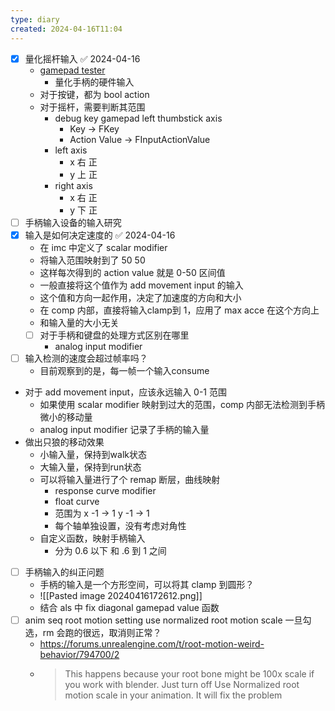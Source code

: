 ```yaml
---
type: diary
created: 2024-04-16T11:04
---
```


- [x] 量化摇杆输入 ✅ 2024-04-16
	- [gamepad tester](https://hardwaretester.com/gamepad)
		- 量化手柄的硬件输入
	- 对于按键，都为 bool action
	- 对于摇杆，需要判断其范围
		- debug key gamepad left thumbstick axis
			- Key -> FKey
			- Action Value -> FInputActionValue
		- left axis
			- x 右 正
			- y 上 正
		- right axis
			- x 右 正
			- y 下 正
- [ ] 手柄输入设备的输入研究
- [x] 输入是如何决定速度的 ✅ 2024-04-16
	- 在 imc 中定义了 scalar modifier
	- 将输入范围映射到了 50 50
	- 这样每次得到的 action value 就是 0-50 区间值
	- 一般直接将这个值作为 add movement input 的输入
	- 这个值和方向一起作用，决定了加速度的方向和大小
	- 在 comp 内部，直接将输入clamp到 1，应用了 max acce 在这个方向上
	- 和输入量的大小无关
	- [ ] 对于手柄和键盘的处理方式区别在哪里
		- analog input modifier
- [ ] 输入检测的速度会超过帧率吗？
	- 目前观察到的是，每一帧一个输入consume
- 对于 add movement input，应该永远输入 0-1 范围
	- 如果使用 scalar modifier 映射到过大的范围，comp 内部无法检测到手柄微小的移动量
	- analog input modifier 记录了手柄的输入量
- 做出只狼的移动效果
	- 小输入量，保持到walk状态
	- 大输入量，保持到run状态
	- 可以将输入量进行了个 remap 断层，曲线映射
		- response curve modifier
		- float curve
		- 范围为 x -1 -> 1  y -1 -> 1 
		- 每个轴单独设置，没有考虑对角性
	- 自定义函数，映射手柄输入
		- 分为 0.6 以下  和  .6 到  1 之间
- [ ] 手柄输入的纠正问题
	- 手柄的输入是一个方形空间，可以将其 clamp 到圆形？
	- ![[Pasted image 20240416172612.png]]
	- 结合 als 中 fix diagonal gamepad value 函数
- [ ] anim seq root motion setting   use normalized root motion scale  一旦勾选，rm 会跑的很远，取消则正常？
	- https://forums.unrealengine.com/t/root-motion-weird-behavior/794700/2
	- > This happens because your root bone might be 100x scale if you work with blender. Just turn off Use Normalized root motion scale in your animation. It will fix the problem